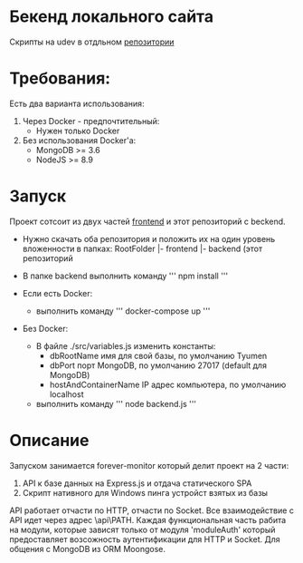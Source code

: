 # Бекенд локального сайта
Скрипты на udev в отдльном [репозитории](https:\\github.com\guest363)

# Требования:
Есть два варианта использования:
1. Через Docker - предпочтительный:
    * Нужен только Docker
2. Без использования Docker'a:
    * MongoDB >= 3.6
    * NodeJS >= 8.9

# Запуск
Проект сотсоит из двух частей [frontend](https:\\github.com\guest363) и этот репозиторий с beckend. 
* Нужно скачать оба репозитория и положить их на один уровень вложенности в папках:
RootFolder
    |- frontend
    |- backend (этот репозиторий

* В папке backend выполнить команду ''' npm install '''
* Если есть Docker:
    * выполнить команду ''' docker-compose up '''
* Без Docker:
    * В файле ./src/variables.js изменить константы:
        * dbRootName имя для свой базы, по умолчанию Tyumen
        * dbPort порт MongoDB, по умолчанию 27017 (default для MongoDB)
        * hostAndContainerName IP адрес компьютера, по умолчанию localhost
    * выполнить команду ''' node backend.js '''

# Описание
Запуском занимается forever-monitor который делит проект на 2 части:
1. API к базе данных на Express.js и отдача статического SPA
2. Скрипт нативного для Windows пинга устройст взятых из базы

API работает отчасти по HTTP, отчасти по Socket. 
Все взаимодействие с API идет через адрес \api\PATH.
Каждая функциональная часть рабита на модули, которые зависят только от модуля 'moduleAuth' который предоставляет возсожность аутентификации для HTTP и Socket.
Для общения с MongoDB из ORM Moongose.

